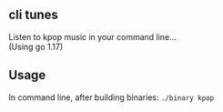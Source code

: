 cli tunes
-------
Listen to kpop music in your command line...<br>
(Using go 1.17)<br>

Usage
-------
In command line, after building binaries: `./binary kpop`